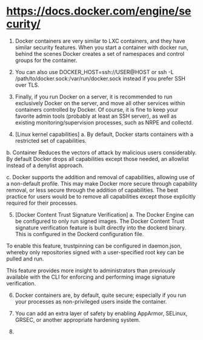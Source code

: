 # https://docs.docker.com/engine/security/

1. Docker containers are very similar to LXC containers, and they have similar security features. When you start a container with docker run, behind the scenes Docker creates a set of namespaces and control groups for the container.

2. You can also use DOCKER_HOST=ssh://USER@HOST or ssh -L /path/to/docker.sock:/var/run/docker.sock instead if you prefer SSH over TLS.

3. Finally, if you run Docker on a server, it is recommended to run exclusively Docker on the server, and move all other services within containers controlled by Docker. Of course, it is fine to keep your favorite admin tools (probably at least an SSH server), as well as existing monitoring/supervision processes, such as NRPE and collectd.

4. [Linux kernel capabilities]
a. By default, Docker starts containers with a restricted set of capabilities.

b. Container  Reduces the vectors of attack by malicious users considerably. By default Docker drops all capabilities except those needed, an allowlist instead of a denylist approach.

c. Docker supports the addition and removal of capabilities, allowing use of a non-default profile. This may make Docker more secure through capability removal, or less secure through the addition of capabilities. The best practice for users would be to remove all capabilities except those explicitly required for their processes.

5. [Docker Content Trust Signature Verification]
a. The Docker Engine can be configured to only run signed images. The Docker Content Trust signature verification feature is built directly into the dockerd binary.
This is configured in the Dockerd configuration file.

To enable this feature, trustpinning can be configured in daemon.json, whereby only repositories signed with a user-specified root key can be pulled and run.

This feature provides more insight to administrators than previously available with the CLI for enforcing and performing image signature verification.

6. Docker containers are, by default, quite secure; especially if you run your processes as non-privileged users inside the container.

7. You can add an extra layer of safety by enabling AppArmor, SELinux, GRSEC, or another appropriate hardening system.

8. 
